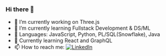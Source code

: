 ### Hi there 👋




- 🔭 I’m currently working on Three.js
- 🌱 I’m currently learning Fullstack Development & DS/ML
- 🌟 Languages: JavaScript, Python, PL/SQL(Snowflake), Java
- 📝 Currently learning React and GraphQL
- 📫 How to reach me: <a target='_blank' href="https://www.linkedin.com/in/siddharth-nair-2aa268225"><img src="https://img.shields.io/badge/linkedin-%230A66C2.svg?style=plastic&logo=linkedin&logoColor=white" alt="LinkedIn"/></a>
